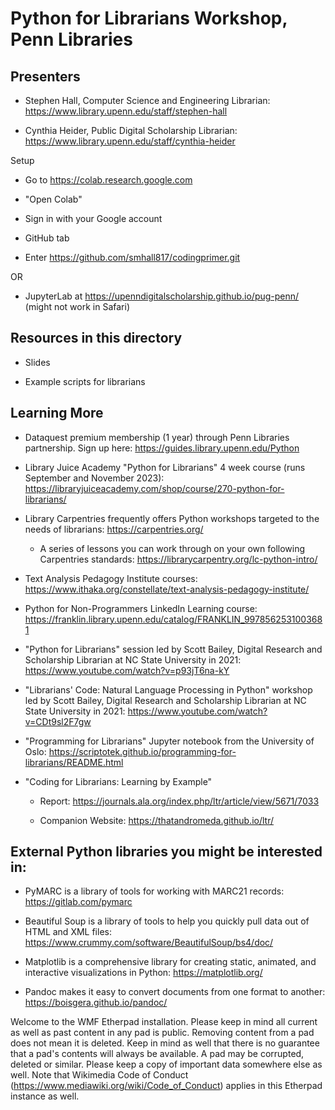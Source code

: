 # Python for Librarians Workshop, Penn Libraries

## Presenters
- Stephen Hall, Computer Science and Engineering Librarian: https://www.library.upenn.edu/staff/stephen-hall

- Cynthia Heider, Public Digital Scholarship Librarian: https://www.library.upenn.edu/staff/cynthia-heider

Setup

- Go to https://colab.research.google.com

- "Open Colab"

- Sign in with your Google account

- GitHub tab

- Enter https://github.com/smhall817/codingprimer.git

OR

- JupyterLab at https://upenndigitalscholarship.github.io/pug-penn/ (might not work in Safari)

## Resources in this directory

- Slides

- Example scripts for librarians


## Learning More

- Dataquest premium membership (1 year) through Penn Libraries partnership. Sign up here: https://guides.library.upenn.edu/Python

- Library Juice Academy "Python for Librarians" 4 week course (runs September and November 2023): https://libraryjuiceacademy.com/shop/course/270-python-for-librarians/

- Library Carpentries frequently offers Python workshops targeted to the needs of librarians: https://carpentries.org/

    - A series of lessons you can work through on your own following Carpentries standards: https://librarycarpentry.org/lc-python-intro/

- Text Analysis Pedagogy Institute courses: https://www.ithaka.org/constellate/text-analysis-pedagogy-institute/

- Python for Non-Programmers LinkedIn Learning course: https://franklin.library.upenn.edu/catalog/FRANKLIN_9978562531003681

- "Python for Librarians" session led by Scott Bailey, Digital Research and Scholarship Librarian at NC State University in 2021: https://www.youtube.com/watch?v=p93jT6na-kY

- "Librarians' Code: Natural Language Processing in Python" workshop led by Scott Bailey, Digital Research and Scholarship Librarian at NC State University in 2021: https://www.youtube.com/watch?v=CDt9sl2F7gw

- "Programming for Librarians" Jupyter notebook from the University of Oslo: https://scriptotek.github.io/programming-for-librarians/README.html

- "Coding for Librarians: Learning by Example" 

    - Report: https://journals.ala.org/index.php/ltr/article/view/5671/7033 

    - Companion Website: https://thatandromeda.github.io/ltr/


## External Python libraries you might be interested in:

- PyMARC is a library of tools for working with MARC21 records: https://gitlab.com/pymarc

- Beautiful Soup is a library of tools to help you quickly pull data out of HTML and XML files: https://www.crummy.com/software/BeautifulSoup/bs4/doc/

- Matplotlib is a comprehensive library for creating static, animated, and interactive visualizations in Python: https://matplotlib.org/

- Pandoc makes it easy to convert documents from one format to another: https://boisgera.github.io/pandoc/























Welcome to the WMF Etherpad installation. Please keep in mind all current as well as past content in any pad is public. Removing content from a pad does not mean it is deleted. Keep in mind as well that there is no guarantee that a pad's contents will always be available. A pad may be corrupted, deleted or similar. Please keep a copy of important data somewhere else as well. Note that Wikimedia Code of Conduct (https://www.mediawiki.org/wiki/Code_of_Conduct) applies in this Etherpad instance as well.
